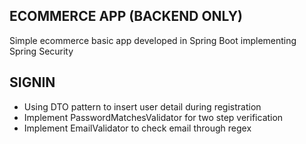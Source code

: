 ## ECOMMERCE APP (BACKEND ONLY)

Simple ecommerce basic app developed in Spring Boot implementing Spring Security


## SIGNIN

- Using DTO pattern to insert user detail during registration
- Implement PasswordMatchesValidator for two step verification
- Implement EmailValidator to check email through regex

